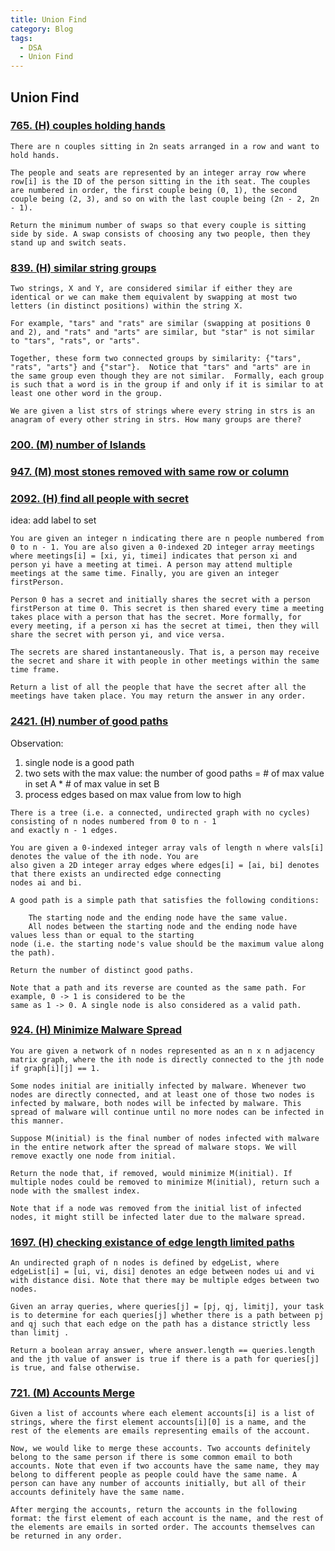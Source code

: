 ```yaml
---
title: Union Find
category: Blog
tags:
  - DSA
  - Union Find
---
```


## Union Find



### [765. (H) couples holding hands](https://leetcode.com/problems/couples-holding-hands/description/)
```
There are n couples sitting in 2n seats arranged in a row and want to hold hands.

The people and seats are represented by an integer array row where row[i] is the ID of the person sitting in the ith seat. The couples are numbered in order, the first couple being (0, 1), the second couple being (2, 3), and so on with the last couple being (2n - 2, 2n - 1).

Return the minimum number of swaps so that every couple is sitting side by side. A swap consists of choosing any two people, then they stand up and switch seats.
```


### [839. (H) similar string groups](https://leetcode.com/problems/similar-string-groups/description/)
```
Two strings, X and Y, are considered similar if either they are identical or we can make them equivalent by swapping at most two letters (in distinct positions) within the string X.

For example, "tars" and "rats" are similar (swapping at positions 0 and 2), and "rats" and "arts" are similar, but "star" is not similar to "tars", "rats", or "arts".

Together, these form two connected groups by similarity: {"tars", "rats", "arts"} and {"star"}.  Notice that "tars" and "arts" are in the same group even though they are not similar.  Formally, each group is such that a word is in the group if and only if it is similar to at least one other word in the group.

We are given a list strs of strings where every string in strs is an anagram of every other string in strs. How many groups are there?
```



### [200. (M) number of Islands]()

### [947. (M) most stones removed with same row or column]()

### [2092. (H) find all people with secret]()
idea: add label to set
```
You are given an integer n indicating there are n people numbered from 0 to n - 1. You are also given a 0-indexed 2D integer array meetings where meetings[i] = [xi, yi, timei] indicates that person xi and person yi have a meeting at timei. A person may attend multiple meetings at the same time. Finally, you are given an integer firstPerson.

Person 0 has a secret and initially shares the secret with a person firstPerson at time 0. This secret is then shared every time a meeting takes place with a person that has the secret. More formally, for every meeting, if a person xi has the secret at timei, then they will share the secret with person yi, and vice versa.

The secrets are shared instantaneously. That is, a person may receive the secret and share it with people in other meetings within the same time frame.

Return a list of all the people that have the secret after all the meetings have taken place. You may return the answer in any order.
```


### [2421. (H) number of good paths]()
Observation:
1. single node is a good path
2. two sets with the max value: the number of good paths = # of max value in set A * # of max value in set B
3. process edges based on max value from low to high

```
There is a tree (i.e. a connected, undirected graph with no cycles) consisting of n nodes numbered from 0 to n - 1
and exactly n - 1 edges.

You are given a 0-indexed integer array vals of length n where vals[i] denotes the value of the ith node. You are
also given a 2D integer array edges where edges[i] = [ai, bi] denotes that there exists an undirected edge connecting
nodes ai and bi.

A good path is a simple path that satisfies the following conditions:

    The starting node and the ending node have the same value.
    All nodes between the starting node and the ending node have values less than or equal to the starting
node (i.e. the starting node's value should be the maximum value along the path).

Return the number of distinct good paths.

Note that a path and its reverse are counted as the same path. For example, 0 -> 1 is considered to be the
same as 1 -> 0. A single node is also considered as a valid path.
```

### [924. (H) Minimize Malware Spread](https://leetcode.com/problems/minimize-malware-spread/description/)

```
You are given a network of n nodes represented as an n x n adjacency matrix graph, where the ith node is directly connected to the jth node if graph[i][j] == 1.

Some nodes initial are initially infected by malware. Whenever two nodes are directly connected, and at least one of those two nodes is infected by malware, both nodes will be infected by malware. This spread of malware will continue until no more nodes can be infected in this manner.

Suppose M(initial) is the final number of nodes infected with malware in the entire network after the spread of malware stops. We will remove exactly one node from initial.

Return the node that, if removed, would minimize M(initial). If multiple nodes could be removed to minimize M(initial), return such a node with the smallest index.

Note that if a node was removed from the initial list of infected nodes, it might still be infected later due to the malware spread.
```


### [1697. (H) checking existance of edge length limited paths](https://leetcode.com/problems/checking-existence-of-edge-length-limited-paths/)
```
An undirected graph of n nodes is defined by edgeList, where edgeList[i] = [ui, vi, disi] denotes an edge between nodes ui and vi with distance disi. Note that there may be multiple edges between two nodes.

Given an array queries, where queries[j] = [pj, qj, limitj], your task is to determine for each queries[j] whether there is a path between pj and qj such that each edge on the path has a distance strictly less than limitj .

Return a boolean array answer, where answer.length == queries.length and the jth value of answer is true if there is a path for queries[j] is true, and false otherwise.

```
  
### [721. (M) Accounts Merge](https://leetcode.com/problems/accounts-merge/description/)
```
Given a list of accounts where each element accounts[i] is a list of strings, where the first element accounts[i][0] is a name, and the rest of the elements are emails representing emails of the account.

Now, we would like to merge these accounts. Two accounts definitely belong to the same person if there is some common email to both accounts. Note that even if two accounts have the same name, they may belong to different people as people could have the same name. A person can have any number of accounts initially, but all of their accounts definitely have the same name.

After merging the accounts, return the accounts in the following format: the first element of each account is the name, and the rest of the elements are emails in sorted order. The accounts themselves can be returned in any order.
```
